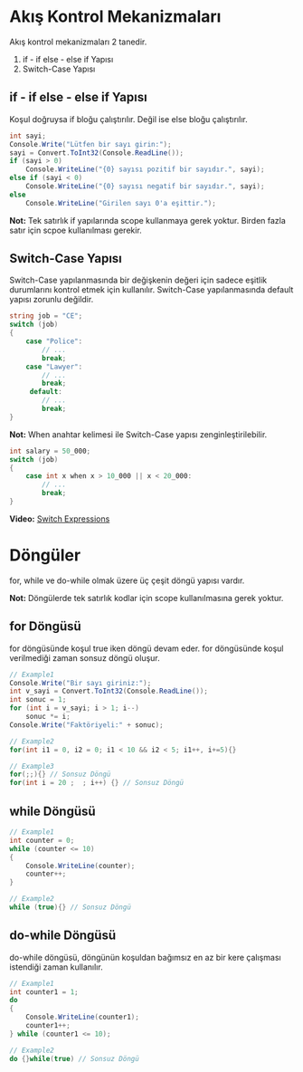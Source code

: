 # Akış Kontrol Mekanizmaları
Akış kontrol mekanizmaları 2 tanedir.
1. if - if else - else if Yapısı
2. Switch-Case Yapısı

## if - if else - else if Yapısı
Koşul doğruysa if bloğu çalıştırılır. Değil ise else bloğu çalıştırılır.
```cs
int sayi;
Console.Write("Lütfen bir sayı girin:");
sayi = Convert.ToInt32(Console.ReadLine());
if (sayi > 0)
    Console.WriteLine("{0} sayısı pozitif bir sayıdır.", sayi);
else if (sayi < 0)
    Console.WriteLine("{0} sayısı negatif bir sayıdır.", sayi);
else
    Console.WriteLine("Girilen sayı 0'a eşittir.");
```

**Not:** Tek satırlık if yapılarında scope kullanmaya gerek yoktur. Birden fazla satır
için scpoe kullanılması gerekir.

## Switch-Case Yapısı
Switch-Case yapılanmasında bir değişkenin değeri için sadece eşitlik durumlarını kontrol etmek için kullanılır.
Switch-Case yapılanmasında default yapısı zorunlu değildir.
```cs
string job = "CE";
switch (job)
{
    case "Police": 
        // ...
        break;
    case "Lawyer":   
        // ...
        break;
     default:
        // ...
        break;
}
```

**Not:** When anahtar kelimesi ile Switch-Case yapısı zenginleştirilebilir.
```cs
int salary = 50_000;
switch (job)
{
    case int x when x > 10_000 || x < 20_000: 
        // ...
        break;
}
```

**Video:** <a href="https://www.youtube.com/watch?v=bbaKxvFELB4&list=PLQVXoXFVVtp3e_urGZcMNAHx2Eo4Rm5Xk&index=134"> Switch Expressions </a>

# Döngüler
for, while ve do-while olmak üzere üç çeşit döngü yapısı vardır.

**Not:** Döngülerde tek satırlık kodlar için scope kullanılmasına gerek yoktur.

## for Döngüsü
for döngüsünde koşul true iken döngü devam eder.
for döngüsünde koşul verilmediği zaman sonsuz döngü oluşur.
```cs
// Example1
Console.Write("Bir sayı giriniz:");
int v_sayi = Convert.ToInt32(Console.ReadLine());
int sonuc = 1;
for (int i = v_sayi; i > 1; i--)
    sonuc *= i;
Console.Write("Faktöriyeli:" + sonuc);

// Example2
for(int i1 = 0, i2 = 0; i1 < 10 && i2 < 5; i1++, i+=5){}

// Example3
for(;;){} // Sonsuz Döngü
for(int i = 20 ;  ; i++) {} // Sonsuz Döngü
```

## while Döngüsü
```cs
// Example1
int counter = 0;
while (counter <= 10)
{
    Console.WriteLine(counter);
    counter++;
}

// Example2
while (true){} // Sonsuz Döngü
```

## do-while Döngüsü
do-while döngüsü, döngünün koşuldan bağımsız en az bir kere çalışması istendiği zaman kullanılır.
```cs
// Example1
int counter1 = 1;
do
{
    Console.WriteLine(counter1);
    counter1++;
} while (counter1 <= 10);

// Example2
do {}while(true) // Sonsuz Döngü
```



















